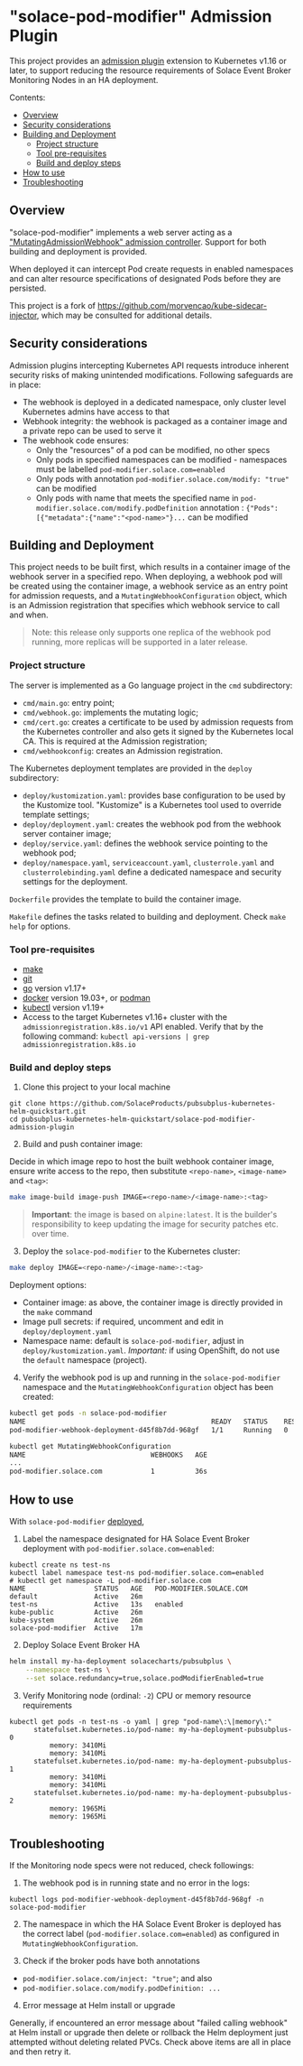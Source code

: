 # "solace-pod-modifier" Admission Plugin

This project provides an [admission plugin](https://kubernetes.io/docs/reference/access-authn-authz/extensible-admission-controllers/) extension to Kubernetes v1.16 or later, to support reducing the resource requirements of Solace Event Broker Monitoring Nodes in an HA deployment.

Contents:
  * [Overview](#overview)
  * [Security considerations](#security-considerations)
  * [Building and Deployment](#building-and-deployment)
    + [Project structure](#project-structure)
    + [Tool pre-requisites](#tool-pre-requisites)
    + [Build and deploy steps](#build-and-deploy-steps)
  * [How to use](#how-to-use)
  * [Troubleshooting](#troubleshooting)

## Overview

"solace-pod-modifier" implements a web server acting as a ["MutatingAdmissionWebhook" admission controller](https://kubernetes.io/docs/reference/access-authn-authz/admission-controllers/). Support for both building and deployment is provided. 

When deployed it can intercept Pod create requests in enabled namespaces and can alter resource specifications of designated Pods before they are persisted.

This project is a fork of https://github.com/morvencao/kube-sidecar-injector, which may be consulted for additional details.

## Security considerations

Admission plugins intercepting Kubernetes API requests introduce inherent security risks of making unintended modifications.
Following safeguards are in place:
- The webhook is deployed in a dedicated namespace, only cluster level Kubernetes admins have access to that
- Webhook integrity: the webhook is packaged as a container image and a private repo can be used to serve it
- The webhook code ensures:
  * Only the "resources" of a pod can be modified, no other specs
  * Only pods in specified namespaces can be modified - namespaces must be labelled `pod-modifier.solace.com=enabled`
  * Only pods with annotation `pod-modifier.solace.com/modify: "true"` can be modified
  * Only pods with name that meets the specified name in `pod-modifier.solace.com/modify.podDefinition` annotation : `{"Pods":[{"metadata":{"name":"<pod-name>"}...` can be modified

## Building and Deployment

This project needs to be built first, which results in a container image of the webhook server in a specified repo. When deploying, a webhook pod will be created using the container image, a webhook service as an entry point for admission requests, and a `MutatingWebhookConfiguration` object, which is an Admission registration that specifies which webhook service to call and when.

> Note: this release only supports one replica of the webhook pod running, more replicas will be supported in a later release.

### Project structure

The server is implemented as a Go language project in the `cmd` subdirectory:
* `cmd/main.go`: entry point;
* `cmd/webhook.go`: implements the mutating logic;
* `cmd/cert.go`: creates a certificate to be used by admission requests from the Kubernetes controller and also gets it signed by the Kubernetes local CA. This is required at the Admission registration;
* `cmd/webhookconfig`: creates an Admission registration.

The Kubernetes deployment templates are provided in the `deploy` subdirectory:
* `deploy/kustomization.yaml`: provides base configuration to be used by the Kustomize tool. "Kustomize" is a Kubernetes tool used to override template settings;
* `deploy/deployment.yaml`: creates the webhook pod from the webhook server container image;
* `deploy/service.yaml`: defines the webhook service pointing to the webhook pod;
* `deploy/namespace.yaml`, `serviceaccount.yaml`, `clusterrole.yaml` and `clusterrolebinding.yaml` define a dedicated namespace and security settings for the deployment.

`Dockerfile` provides the template to build the container image.

`Makefile` defines the tasks related to building and deployment. Check `make help` for options.

### Tool pre-requisites

- [make](https://www.gnu.org/software/make/)
- [git](https://git-scm.com/downloads)
- [go](https://golang.org/dl/) version v1.17+
- [docker](https://docs.docker.com/install/) version 19.03+, or [podman](https://podman.io/getting-started/installation)
- [kubectl](https://kubernetes.io/docs/tasks/tools/install-kubectl/) version v1.19+
- Access to the target Kubernetes v1.16+ cluster with the `admissionregistration.k8s.io/v1` API enabled. Verify that by the following command: `kubectl api-versions | grep admissionregistration.k8s.io
`

### Build and deploy steps

1. Clone this project to your local machine

```
git clone https://github.com/SolaceProducts/pubsubplus-kubernetes-helm-quickstart.git
cd pubsubplus-kubernetes-helm-quickstart/solace-pod-modifier-admission-plugin
```

2. Build and push container image:

Decide in which image repo to host the built webhook container image, ensure write access to the repo, then substitute `<repo-name>`, `<image-name>` and `<tag>`:
```bash
make image-build image-push IMAGE=<repo-name>/<image-name>:<tag>
```

> **Important**: the image is based on `alpine:latest`. It is the builder's responsibility to keep updating the image for security patches etc. over time.

3. Deploy the `solace-pod-modifier` to the Kubernetes cluster:

```bash
make deploy IMAGE=<repo-name>/<image-name>:<tag>
```

Deployment options:
* Container image: as above, the container image is directly provided in the `make` command
* Image pull secrets: if required, uncomment and edit in `deploy/deployment.yaml`
* Namespace name: default is `solace-pod-modifier`, adjust in `deploy/kustomization.yaml`. *Important:* if using OpenShift, do not use the `default` namespace (project).

4. Verify the webhook pod is up and running in the `solace-pod-modifier` namespace and the `MutatingWebhookConfiguration` object has been created:

```bash
kubectl get pods -n solace-pod-modifier
NAME                                              READY   STATUS    RESTARTS   AGE
pod-modifier-webhook-deployment-d45f8b7dd-968gf   1/1     Running   0          30s

kubectl get MutatingWebhookConfiguration
NAME                               WEBHOOKS   AGE
...
pod-modifier.solace.com            1          36s
```

## How to use

With `solace-pod-modifier` [deployed](#build-and-deploy-steps),

1. Label the namespace designated for HA Solace Event Broker deployment with `pod-modifier.solace.com=enabled`:

```
kubectl create ns test-ns
kubectl label namespace test-ns pod-modifier.solace.com=enabled
# kubectl get namespace -L pod-modifier.solace.com
NAME                 STATUS   AGE   POD-MODIFIER.SOLACE.COM
default              Active   26m
test-ns              Active   13s   enabled
kube-public          Active   26m
kube-system          Active   26m
solace-pod-modifier  Active   17m
```

2. Deploy Solace Event Broker HA

```bash
helm install my-ha-deployment solacecharts/pubsubplus \
    --namespace test-ns \
    --set solace.redundancy=true,solace.podModifierEnabled=true
```

3. Verify Monitoring node (ordinal: `-2`) CPU or memory resource requirements

```
kubectl get pods -n test-ns -o yaml | grep "pod-name\:\|memory\:"
      statefulset.kubernetes.io/pod-name: my-ha-deployment-pubsubplus-0
          memory: 3410Mi
          memory: 3410Mi
      statefulset.kubernetes.io/pod-name: my-ha-deployment-pubsubplus-1
          memory: 3410Mi
          memory: 3410Mi
      statefulset.kubernetes.io/pod-name: my-ha-deployment-pubsubplus-2
          memory: 1965Mi
          memory: 1965Mi
```

## Troubleshooting

If the Monitoring node specs were not reduced, check followings:

1. The webhook pod is in running state and no error in the logs:
```
kubectl logs pod-modifier-webhook-deployment-d45f8b7dd-968gf -n solace-pod-modifier
```

2. The namespace in which the HA Solace Event Broker is deployed has the correct label (`pod-modifier.solace.com=enabled`) as configured in `MutatingWebhookConfiguration`.

3. Check if the broker pods have both annotations
* `pod-modifier.solace.com/inject: "true"`; and also
* `pod-modifier.solace.com/modify.podDefinition: ...`

4. Error message at Helm install or upgrade

Generally, if encountered an error message about "failed calling webhook" at Helm install or upgrade then delete or rollback the Helm deployment just attempted without deleting related PVCs. Check above items are all in place and then retry it. 


